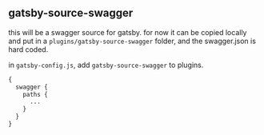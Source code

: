 ## gatsby-source-swagger

this will be a swagger source for gatsby. for now it can be copied locally and put in a `plugins/gatsby-source-swagger` folder, and the swagger.json is hard coded.

in `gatsby-config.js`, add `gatsby-source-swagger` to plugins.

```graphql
{
  swagger {
    paths {
      ...
    }
  }  
}
```
